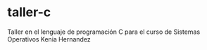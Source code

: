 # taller-c
Taller en el lenguaje de programación C para el curso de Sistemas Operativos Kenia Hernandez
